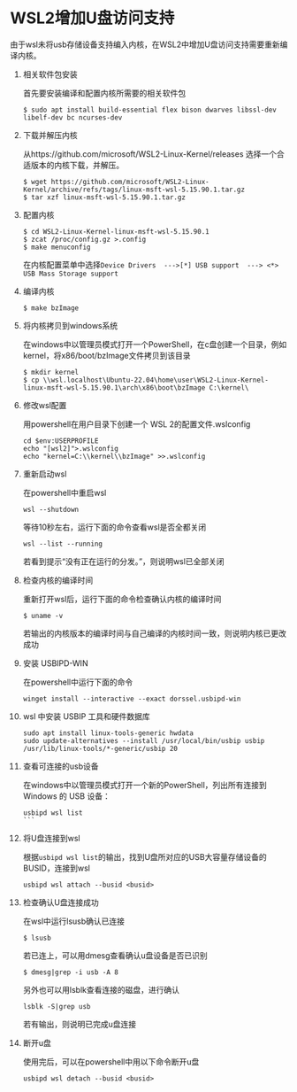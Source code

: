 # WSL2增加U盘访问支持

由于wsl未将usb存储设备支持编入内核，在WSL2中增加U盘访问支持需要重新编译内核。

1. 相关软件包安装

   首先要安装编译和配置内核所需要的相关软件包

   ```
   $ sudo apt install build-essential flex bison dwarves libssl-dev libelf-dev bc ncurses-dev
   ```

2. 下载并解压内核

    从https://github.com/microsoft/WSL2-Linux-Kernel/releases 选择一个合适版本的内核下载，并解压。

   ```
   $ wget https://github.com/microsoft/WSL2-Linux-Kernel/archive/refs/tags/linux-msft-wsl-5.15.90.1.tar.gz
   $ tar xzf linux-msft-wsl-5.15.90.1.tar.gz
   ```

3. 配置内核

   ```
   $ cd WSL2-Linux-Kernel-linux-msft-wsl-5.15.90.1
   $ zcat /proc/config.gz >.config
   $ make menuconfig
   ```

   在内核配置菜单中选择`Device Drivers  --->[*] USB support  ---> <*>   USB Mass Storage support` 

4. 编译内核

   ```
   $ make bzImage
   ```

5. 将内核拷贝到windows系统

   在windows中以管理员模式打开一个PowerShell，在c盘创建一个目录，例如kernel，将x86/boot/bzImage文件拷贝到该目录

   ```
   $ mkdir kernel
   $ cp \\wsl.localhost\Ubuntu-22.04\home\user\WSL2-Linux-Kernel-linux-msft-wsl-5.15.90.1\arch\x86\boot\bzImage C:\kernel\
   ```

6. 修改wsl配置

   用powershell在用户目录下创建一个 WSL 2的配置文件.wslconfig

   ```
   cd $env:USERPROFILE
   echo "[wsl2]">.wslconfig
   echo "kernel=C:\\kernel\\bzImage" >>.wslconfig
   ```

7. 重新启动wsl

   在powershell中重启wsl

   ```
   wsl --shutdown
   ```

   等待10秒左右，运行下面的命令查看wsl是否全都关闭

   ```
   wsl --list --running
   ```

   若看到提示“没有正在运行的分发。”，则说明wsl已全部关闭

8. 检查内核的编译时间

   重新打开wsl后，运行下面的命令检查确认内核的编译时间

   ```
   $ uname -v
   ```

   若输出的内核版本的编译时间与自己编译的内核时间一致，则说明内核已更改成功

9. 安装 USBIPD-WIN

   在powershell中运行下面的命令

   ```
   winget install --interactive --exact dorssel.usbipd-win
   ```

10. wsl 中安装 USBIP 工具和硬件数据库

    ```
    sudo apt install linux-tools-generic hwdata
    sudo update-alternatives --install /usr/local/bin/usbip usbip /usr/lib/linux-tools/*-generic/usbip 20
    ```

11. 查看可连接的usb设备

    在windows中以管理员模式打开一个新的PowerShell，列出所有连接到 Windows 的 USB 设备：

    ````
    usbipd wsl list
    ```
    ````

12. 将U盘连接到wsl

    根据`usbipd wsl list`的输出，找到U盘所对应的USB大容量存储设备的BUSID，连接到wsl

    ```
    usbipd wsl attach --busid <busid>
    ```

13. 检查确认U盘连接成功

    在wsl中运行lsusb确认已连接

    ```
    $ lsusb
    ```

    若已连上，可以用dmesg查看确认u盘设备是否已识别

    ```
    $ dmesg|grep -i usb -A 8
    ```

    另外也可以用lsblk查看连接的磁盘，进行确认

    ```
    lsblk -S|grep usb
    ```

    若有输出，则说明已完成u盘连接

14. 断开u盘

    使用完后，可以在powershell中用以下命令断开u盘

    ```
    usbipd wsl detach --busid <busid>
    ```
